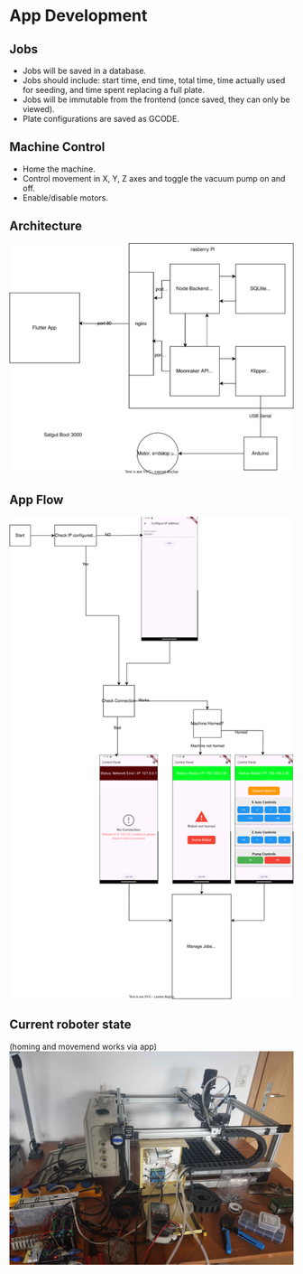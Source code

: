 # App Development

## Jobs
  - Jobs will be saved in a database.
  - Jobs should include: start time, end time, total time, time actually used for seeding, and time spent replacing a full plate.
  - Jobs will be immutable from the frontend (once saved, they can only be viewed).
  - Plate configurations are saved as GCODE.

## Machine Control
  - Home the machine.
  - Control movement in X, Y, Z axes and toggle the vacuum pump on and off.
  - Enable/disable motors.

## Architecture
![alt text](/images/Architecture.svg)

## App Flow
![alt text](/images/App_Flow.svg)

## Current roboter state
(homing and movemend works via app)
![alt text](/images/work_in_progress.jpg)

